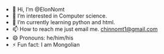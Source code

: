 - 👋 Hi, I’m @ElonNomt
- 👀 I’m interested in Computer science.
- 🌱 I’m currently learning python and html.
- 📫 How to reach me just email me. chinnomt1@gmail.com
- 😄 Pronouns: he/him/his
- ⚡ Fun fact: I am Mongolian

<!---
ElonNomt/ElonNomt is a ✨ special ✨ repository because its `README.md` (this file) appears on your GitHub profile.
You can click the Preview link to take a look at your changes.
--->
